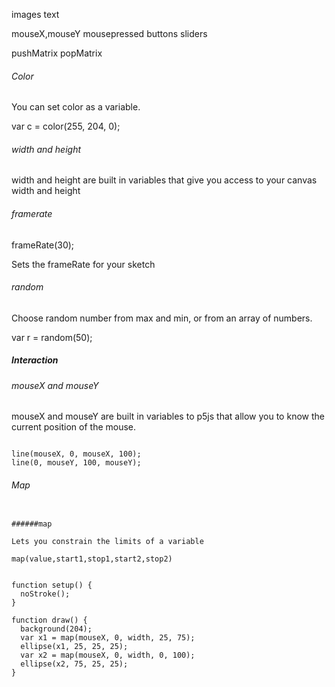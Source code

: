 images
text

mouseX,mouseY
mousepressed
buttons
sliders


pushMatrix
popMatrix


###### Color

You can set color as a variable.

var c = color(255, 204, 0);

###### width and height

width and height are built in variables that give you access to your canvas width and height

###### framerate

frameRate(30);

Sets the frameRate for your sketch

###### random

Choose random number from max and min, or from an array of numbers.

var r = random(50);

##### Interaction

###### mouseX and mouseY

mouseX and mouseY are built in variables to p5js that allow you to know the current position of the mouse.

```

line(mouseX, 0, mouseX, 100);
line(0, mouseY, 100, mouseY);

```

###### Map

```

######map

Lets you constrain the limits of a variable

map(value,start1,stop1,start2,stop2)


function setup() {
  noStroke();
}

function draw() {
  background(204);
  var x1 = map(mouseX, 0, width, 25, 75);
  ellipse(x1, 25, 25, 25);
  var x2 = map(mouseX, 0, width, 0, 100);
  ellipse(x2, 75, 25, 25);
}

```